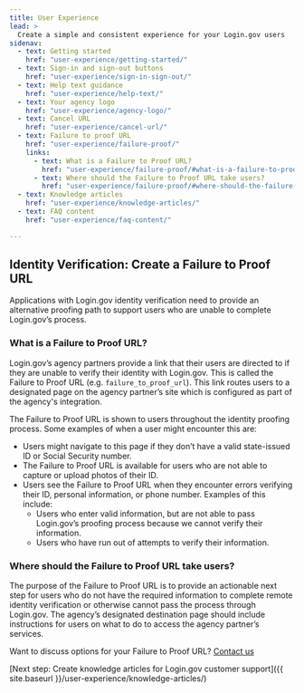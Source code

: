 ```yaml
---
title: User Experience
lead: >
  Create a simple and consistent experience for your Login.gov users
sidenav:
  - text: Getting started
    href: "user-experience/getting-started/"
  - text: Sign-in and sign-out buttons
    href: "user-experience/sign-in-sign-out/"
  - text: Help text guidance
    href: "user-experience/help-text/"
  - text: Your agency logo
    href: "user-experience/agency-logo/"
  - text: Cancel URL
    href: "user-experience/cancel-url/"
  - text: Failure to proof URL
    href: "user-experience/failure-proof/"
    links:
      - text: What is a Failure to Proof URL?
        href: "user-experience/failure-proof/#what-is-a-failure-to-proof-url"
      - text: Where should the Failure to Proof URL take users?
        href: "user-experience/failure-proof/#where-should-the-failure-to-proof-url-take-users"
  - text: Knowledge articles
    href: "user-experience/knowledge-articles/"
  - text: FAQ content
    href: "user-experience/faq-content/"

---
```


## Identity Verification: Create a Failure to Proof URL
Applications with Login.gov identity verification need to provide an alternative proofing path to support users who are unable to complete Login.gov’s process.

### What is a Failure to Proof URL?
Login.gov’s agency partners provide a link that their users are directed to if they are unable to verify their identity with Login.gov. This is called the Failure to Proof URL (e.g. `failure_to_proof_url`). This link routes users to a designated page on the agency partner’s site which is configured as part of the agency's integration.

The Failure to Proof URL is shown to users throughout the identity proofing process. Some examples of when a user might encounter this are:

- Users might navigate to this page if they don’t have a valid state-issued ID or Social Security number.
- The Failure to Proof URL is available for users who are not able  to capture or upload photos of their ID.
- Users see the Failure to Proof URL when they encounter errors verifying their ID, personal information, or phone number. Examples of this include:
  - Users who enter valid information, but are not able to pass Login.gov’s proofing process because we cannot verify their information.
  - Users who have run out of attempts to verify their information.

### Where should the Failure to Proof URL take users?

The purpose of the Failure to Proof URL is to provide an actionable next step for users who do not have the required information to complete remote identity verification or otherwise cannot pass the process through Login.gov. The agency’s designated destination page should include instructions for users on what to do to access the agency partner’s services.

Want to discuss options for your Failure to Proof URL? <a
  class="usa-link usa-link--external"
  rel="noreferrer"
  target="_blank"
  href="https://zendesk.login.gov">
  Contact us
</a>

[Next step: Create knowledge articles for Login.gov customer support]({{ site.baseurl }}/user-experience/knowledge-articles/)
